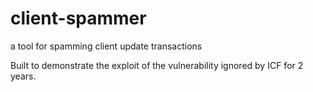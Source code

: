 # client-spammer
a tool for spamming client update transactions

Built to demonstrate the exploit of the vulnerability ignored by ICF for 2 years.


